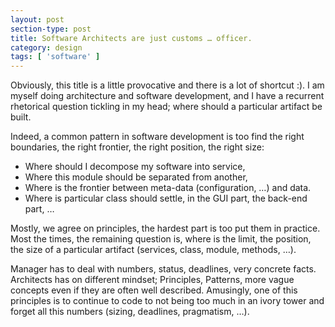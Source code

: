 ```yaml
---
layout: post
section-type: post
title: Software Architects are just customs … officer.
category: design
tags: [ 'software' ]
---
```

Obviously, this title is a little provocative and there is a lot of shortcut :). I am myself doing architecture and software development, and I have a recurrent  rhetorical question tickling in my head; where should a
particular artifact be built.

Indeed, a common pattern in software development is too find the right boundaries, the right frontier, the right position, the right size:

* Where should I decompose my software into service,
* Where this module should be separated from another,
* Where is the frontier between meta-data (configuration, …) and data.
* Where is particular class should settle, in the GUI part, the back-end part, …

Mostly, we agree on principles, the hardest part is too put them in practice. Most the times, the remaining question is, where is the limit, the position, the size of a particular artifact (services, class, module, methods, …).

Manager has to deal with numbers, status, deadlines, very concrete facts. Architects has on different mindset; Principles, Patterns, more vague concepts even if they are often well described. Amusingly, one of this principles is to continue to code to not being too much in an ivory tower and forget all this numbers (sizing, deadlines, pragmatism, …).